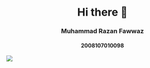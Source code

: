 <h1 align="center">Hi there 👋</h1>
<h3 align="center">Muhammad Razan Fawwaz</h3>
<h4 align="center">2008107010098</h4>

<img align="center" src="https://tenor.com/view/nassar-seperti-mati-lampu-ya-sayang-gif-19395472">
<!--
**razanfawwaz/razanfawwaz** is a ✨ _special_ ✨ repository because its `README.md` (this file) appears on your GitHub profile.

Here are some ideas to get you started:

- 🔭 I’m currently working on ...
- 🌱 I’m currently learning ...
- 👯 I’m looking to collaborate on ...
- 🤔 I’m looking for help with ...
- 💬 Ask me about ...
- 📫 How to reach me: ...
- 😄 Pronouns: ...
- ⚡ Fun fact: ...
-->

